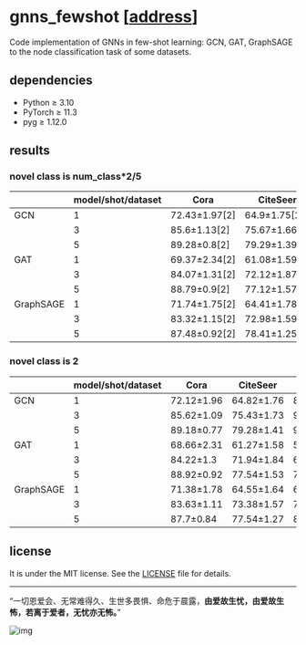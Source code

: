 # gnns_fewshot [[address](https://github.com/colflip/gnns_fewshot)]

Code implementation of GNNs in few-shot learning: GCN, GAT, GraphSAGE to the node classification task of some datasets.

## dependencies

* Python ≥ 3.10
* PyTorch ≥ 11.3
* pyg ≥ 1.12.0

## results

### novel class is num_class*2/5

|      | model/shot/dataset | Cora          | CiteSeer      | Photo         | cs            | Computers     | CoraFull       |
|------|--------------------|---------------|---------------|---------------|---------------|---------------|----------------|
| GCN  | 1                  | 72.43±1.97[2] | 64.9±1.75[2]  | 78.69±2.49[3] | 83.51±0.88[6] | 74.35±1.99[4] | 34.56±0.22[28] |
|   | 3                  | 85.6±1.13[2]  | 75.67±1.66[2] | 91.12±0.54[3] | 91.92±0.2[6]  | 87.88±0.74[4] | 54.92±0.17[28] |
|   | 5                  | 89.28±0.8[2]  | 79.29±1.39[2] | 93.32±0.32[3] | 93.75±0.14[6] | 90.64±0.46[4] | 62.46±0.15[28] |
| GAT  | 1                  | 69.37±2.34[2] | 61.08±1.59[2] | 40.52±3.98[3] | 73.39±1.53[6] | 30.95±3.1[4]  | 34.64±0.26[28] |
|   | 3                  | 84.07±1.31[2] | 72.12±1.87[2] | 61.33±8.15[3] | 89.95±0.28[6] | 56.33±7.8[4]  | 54.55±0.17[28] |
|   | 5                  | 88.79±0.9[2]  | 77.12±1.57[2] | 74.29±7.08[3] | 92.17±0.17[6] | 69.63±7.27[4] | 62.05±0.15[28] |
| GraphSAGE | 1                  | 71.74±1.75[2] | 64.41±1.78[2] | 48.61±1.77[3] | 72.7±2.07[6]  | 36.4±0.91[4]  | 23.67±0.26[28] |
|  | 3                  | 83.32±1.15[2] | 72.98±1.59[2] | 69.95±2.03[3] | 87.24±0.64[6] | 62.1±1.7[4]   | 47.93±0.18[28] |
|  | 5                  | 87.48±0.92[2] | 78.41±1.25[2] | 82.17±1.13[3] | 90.6±0.31[6]  | 75.69±1.31[4] | 57.68±0.16[28] |


### novel class is 2

|  | **model/shot/dataset** | **Cora**   | **CiteSeer** | **Photo**  | **cs**     | **Computers** | **CoraFull** | **PubMed** |
|---|------------------------|------------|--------------|------------|------------|---------------|--------------|------------|
| GCN | 1                      | 72.12±1.96 | 64.82±1.76   | 83.82±2.76 | 94.6±0.86  | 83.53±3.21    |
|   | 3                      | 85.62±1.09 | 75.43±1.73   | 93.87±0.58 | 97.86±0.17 | 93.9±0.94     |
|   | 5                      | 89.18±0.77 | 79.28±1.41   | 95.38±0.31 | 98.08±0.15 | 95.56±0.43    |
| GAT | 1                      | 68.66±2.31 | 61.27±1.58   | 56.78±4.56 | 86.42±2.27 | 51.03±3.78    |
|   | 3                      | 84.22±1.3  | 71.94±1.84   | 68.62±7.07 | 95.57±0.47 | 65.88±7.03    |
|   | 5                      | 88.92±0.92 | 77.54±1.53   | 76.12±6.48 | 96.82±0.27 | 75.34±7.65    |
| GraphSAGE | 1                      | 71.38±1.78 | 64.55±1.64   | 60.6±1.82  | 89.86±1.79 | 57.57±1.32    |
|   | 3                      | 83.63±1.11 | 73.38±1.57   | 76.25±2.6  | 96.03±0.5  | 69.92±2.49    |
|   | 5                      | 87.7±0.84  | 77.54±1.27   | 84.35±1.58 | 96.3±0.33  | 80.01±2.3     |

## license

It is under the MIT license. See the [LICENSE](LICENSE) file for details.

***

“一切恩爱会、无常难得久、生世多畏惧、命危于晨露，**由爱故生忧，由爱故生怖，若离于爱者，无忧亦无怖。**”

![img](r/img.png)
